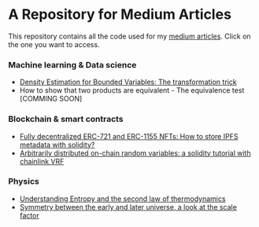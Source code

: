 # A Repository for Medium Articles
This repository contains all the code used for my [medium articles](https://aurelien-pelissier.medium.com/). Click on the one you want to access.

### Machine learning & Data science
- [Density Estimation for Bounded Variables: The transformation trick](Density%20estimation%20for%20bounded%20variables)
- How to show that two products are equivalent - The equivalence test [COMMING SOON]

### Blockchain & smart contracts
- [Fully decentralized ERC-721 and ERC-1155 NFTs: How to store IPFS metadata with solidity?](Fully%20Decentralized%20ERC-721%20and%20ERC-1155%20NFTs)
- [Arbitrarily distributed on-chain random variables: a solidity tutorial with chainlink VRF](Arbitrarily%20distributed%20on-chain%20random%20variables)

### Physics
- [Understanding Entropy and the second law of thermodynamics](Understanding%20entropy%20and%20the%20second%20law%20of%20thermodynamics)
- [Symmetry between the early and later universe, a look at the scale factor](Symmetry%20between%20the%20early%20and%20later%20universe%2C%20a%20look%20at%20the%20scale%20factor)
